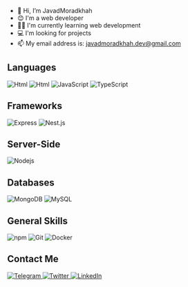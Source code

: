 - 👋 Hi, I’m JavadMoradkhah
- 😊 I'm a web developer
- 👨‍🎓 I'm currently learning web development
- 💻 I'm looking for projects
- 📫 My email address is: javadmoradkhah.dev@gmail.com

<!---
JavadMoradkhah/JavadMoradkhah is a ✨ special ✨ repository because its `README.md` (this file) appears on your GitHub profile.
You can click the Preview link to take a look at your changes.
--->

## Languages
<p>
  <img alt="Html" src="https://img.shields.io/static/v1?style=for-the-badge&message=HTML&color=critical&logo=html5&logoColor=fff&label=" />
  <img alt="Html" src="https://img.shields.io/static/v1?style=for-the-badge&message=CSS&color=blue&logo=css3&logoColor=fff&label=" />
  <img alt="JavaScript" src="https://img.shields.io/static/v1?style=for-the-badge&message=JavaScript&color=ecda0f&logo=JavaScript&logoColor=333333&label=" />
  <img alt="TypeScript" src="https://img.shields.io/static/v1?style=for-the-badge&message=TypeScript&color=blue&logo=TypeScript&logoColor=FFFFFF&label=" />
</p>

## Frameworks
<p>
  <img alt="Express" src="https://img.shields.io/static/v1?style=for-the-badge&message=Express&color=000&logo=express&logoColor=fff&label=" />
  <img alt="Nest.js" src="https://img.shields.io/static/v1?style=for-the-badge&message=Nest.js&color=E0234E&logo=nestjs&logoColor=fff&label=" />
</p>

## Server-Side
<p>
  <img alt="Nodejs" src="https://img.shields.io/static/v1?style=for-the-badge&message=Node.js&color=339933&logo=Node.js&logoColor=FFFFFF&label=" />
</p>

## Databases
<p>
  <img alt="MongoDB" src="https://img.shields.io/static/v1?style=for-the-badge&message=MongoDB&color=429543&logo=MongoDB&logoColor=FFFFFF&label=" />
  <img alt="MySQL" src="https://img.shields.io/static/v1?style=for-the-badge&message=MySQL&color=f79d00&logo=MySQL&logoColor=FFFFFF&label=" />
</p>

## General Skills
<p>
  <img alt="npm" src="https://img.shields.io/static/v1?style=for-the-badge&message=NPM&color=d91a1a&logo=npm&logoColor=FFFFFF&label=" />
  <img alt="Git" src="https://img.shields.io/static/v1?style=for-the-badge&message=Git&color=F05032&logo=Git&logoColor=FFFFFF&label=" />
  <img alt="Docker" src="https://img.shields.io/static/v1?style=for-the-badge&message=Docker&color=0284c7&logo=docker&logoColor=fff&label=" />
</p>

## Contact Me
<a href="https://t.me/JavadMoradkhah">
   <img alt="Telegram" src="https://img.shields.io/static/v1?style=for-the-badge&message=Telegram&color=3496ee&logo=Telegram&logoColor=FFFFFF&label=" />
</a>
<a href="https://twitter.com/JMoradkhah">
   <img alt="Twitter" src="https://img.shields.io/static/v1?style=for-the-badge&message=Twitter&color=1da1f2&logo=Twitter&logoColor=FFFFFF&label=" />
</a>
<a href="https://www.linkedin.com/in/javad-moradkhah">
   <img alt="LinkedIn" src="https://img.shields.io/static/v1?style=for-the-badge&message=LinkedIn&color=0077b5&logo=LinkedIn&logoColor=FFFFFF&label=" />
</a>
